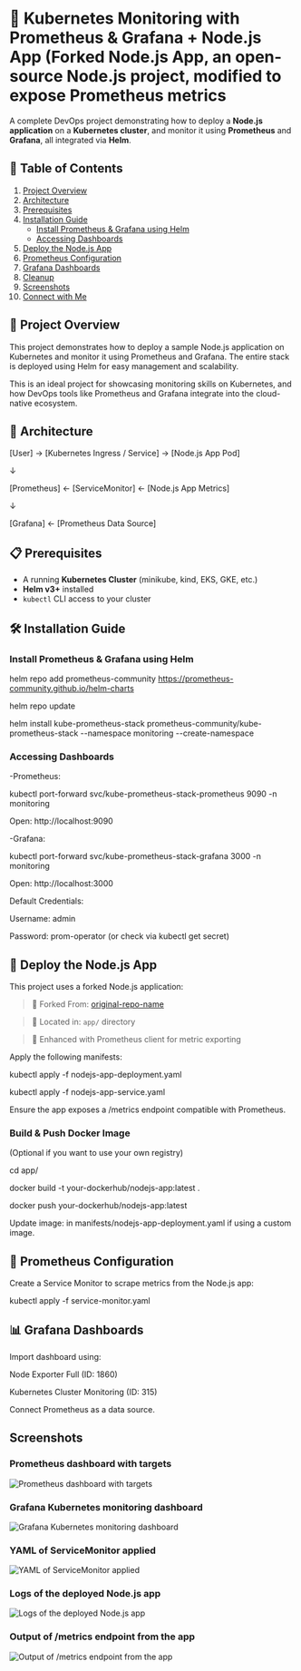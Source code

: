 # 🚀 Kubernetes Monitoring with Prometheus & Grafana + Node.js App (Forked Node.js App, an open-source Node.js project, modified to expose Prometheus metrics

A complete DevOps project demonstrating how to deploy a **Node.js application** on a **Kubernetes cluster**, and monitor it using **Prometheus** and **Grafana**, all integrated via **Helm**.

## 📌 Table of Contents

1. [Project Overview](#project-overview)
2. [Architecture](#architecture)
3. [Prerequisites](#prerequisites)
4. [Installation Guide](#installation-guide)
   - [Install Prometheus & Grafana using Helm](#install-prometheus--grafana-using-helm)
   - [Accessing Dashboards](#accessing-dashboards)
5. [Deploy the Node.js App](#deploy-the-nodejs-app)
6. [Prometheus Configuration](#prometheus-configuration)
7. [Grafana Dashboards](#grafana-dashboards)
8. [Cleanup](#cleanup)
9. [Screenshots](#screenshots)
10. [Connect with Me](#connect-with-me)

## 🚀 Project Overview

This project demonstrates how to deploy a sample Node.js application on Kubernetes and monitor it using Prometheus and Grafana. The entire stack is deployed using Helm for easy management and scalability.

This is an ideal project for showcasing monitoring skills on Kubernetes, and how DevOps tools like Prometheus and Grafana integrate into the cloud-native ecosystem.

## 🧱 Architecture

[User] → [Kubernetes Ingress / Service] → [Node.js App Pod]

↓

[Prometheus] ← [ServiceMonitor] ← [Node.js App Metrics]

↓

[Grafana] ← [Prometheus Data Source]

## 📋 Prerequisites

- A running **Kubernetes Cluster** (minikube, kind, EKS, GKE, etc.)
- **Helm v3+** installed
- `kubectl` CLI access to your cluster

## 🛠️ Installation Guide

### Install Prometheus & Grafana using Helm

helm repo add prometheus-community https://prometheus-community.github.io/helm-charts

helm repo update

helm install kube-prometheus-stack prometheus-community/kube-prometheus-stack --namespace monitoring --create-namespace

### Accessing Dashboards

-Prometheus:

kubectl port-forward svc/kube-prometheus-stack-prometheus 9090 -n monitoring

Open: http://localhost:9090

-Grafana:

kubectl port-forward svc/kube-prometheus-stack-grafana 3000 -n monitoring

Open: http://localhost:3000

Default Credentials:

Username: admin

Password: prom-operator (or check via kubectl get secret)

## 🚀 Deploy the Node.js App

This project uses a forked Node.js application:

> 🔗 Forked From: [original-repo-name](https://github.com/original-owner/original-repo)
   
> 📁 Located in: `app/` directory
 
> 🧪 Enhanced with Prometheus client for metric exporting

Apply the following manifests:

kubectl apply -f nodejs-app-deployment.yaml

kubectl apply -f nodejs-app-service.yaml

Ensure the app exposes a /metrics endpoint compatible with Prometheus.

### Build & Push Docker Image
(Optional if you want to use your own registry)

cd app/

docker build -t your-dockerhub/nodejs-app:latest .

docker push your-dockerhub/nodejs-app:latest

Update image: in manifests/nodejs-app-deployment.yaml if using a custom image.

## 🔧 Prometheus Configuration

Create a Service Monitor to scrape metrics from the Node.js app:

kubectl apply -f service-monitor.yaml

## 📊 Grafana Dashboards

Import dashboard using:

Node Exporter Full (ID: 1860)

Kubernetes Cluster Monitoring (ID: 315)

Connect Prometheus as a data source.

## Screenshots

### Prometheus dashboard with targets

![Prometheus dashboard with targets](screenshots/prometheus-target-tab.png)

### Grafana Kubernetes monitoring dashboard

![Grafana Kubernetes monitoring dashboard](screenshots/grafana-monitoring-dashbboard.png)

### YAML of ServiceMonitor applied

![YAML of ServiceMonitor applied](screenshots/applied-service-monitor-yaml.png)

### Logs of the deployed Node.js app

![Logs of the deployed Node.js app](screenshots/node.js.app-deployment.png)

### Output of /metrics endpoint from the app

![Output of /metrics endpoint from the app](screenshots/app-metrics.png)

